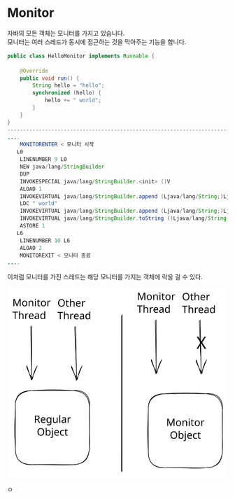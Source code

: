 # Monitor

자바의 모든 객체는 모니터를 가지고 있습니다.\
모니터는 여러 스레드가 동시에 접근하는 것을 막아주는 기능을 합니다.

```java
public class HelloMonitor implements Runnable {

    @Override
    public void run() {
        String hello = "hello";
        synchronized (hello) {
            hello += " world";
        }
    }
}
------------------------------------------------------------------------------
.... 
    MONITORENTER < 모니터 시작
   L0
    LINENUMBER 9 L0
    NEW java/lang/StringBuilder
    DUP
    INVOKESPECIAL java/lang/StringBuilder.<init> ()V
    ALOAD 1
    INVOKEVIRTUAL java/lang/StringBuilder.append (Ljava/lang/String;)Ljava/lang/StringBuilder;
    LDC " world"
    INVOKEVIRTUAL java/lang/StringBuilder.append (Ljava/lang/String;)Ljava/lang/StringBuilder;
    INVOKEVIRTUAL java/lang/StringBuilder.toString ()Ljava/lang/String;
    ASTORE 1
   L6
    LINENUMBER 10 L6
    ALOAD 2
    MONITOREXIT < 모니터 종료
....
```

이처럼 모니터를 가진 스레드는 해당 모니터를 가지는 객체에 락을 걸 수 있다.

<img src="../../../.gitbook/assets/file.excalidraw (29).svg" alt="" class="gitbook-drawing">

ㅇ
